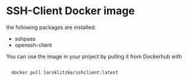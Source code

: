 # SSH-Client Docker image

the following packages are installed:

* sshpass 
* openssh-client

You can use the image in your project by pulling it from Dockerhub with

```bash

  docker pull larsklitzke/sshclient:latest
  
```